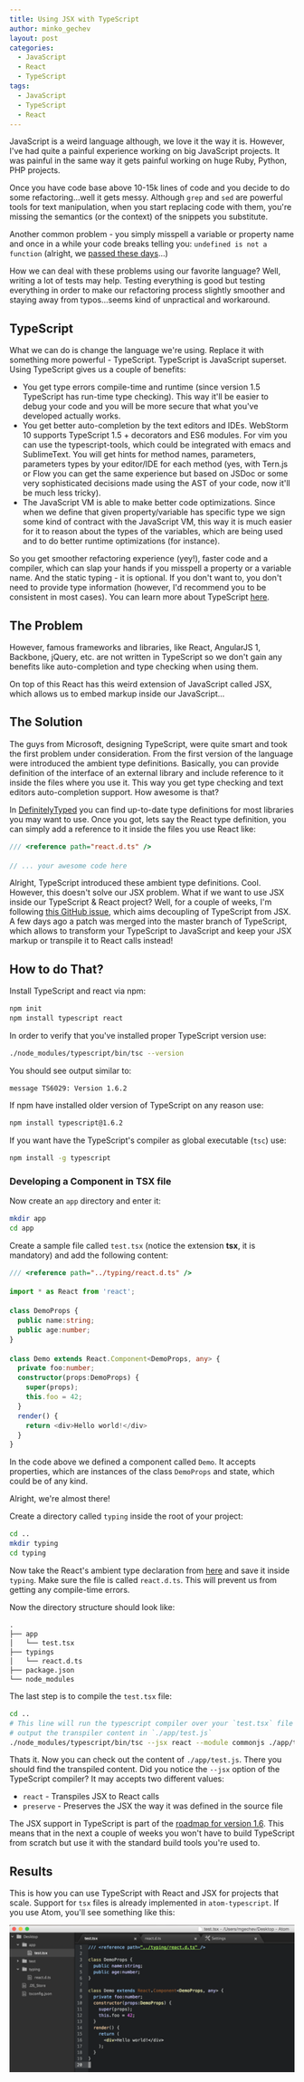 ```yaml
---
title: Using JSX with TypeScript
author: minko_gechev
layout: post
categories:
  - JavaScript
  - React
  - TypeScript
tags:
  - JavaScript
  - TypeScript
  - React
---
```


JavaScript is a weird language although, we love it the way it is. However, I've had quite a painful experience working on big JavaScript projects. It was painful in the same way it gets painful working on huge Ruby, Python, PHP projects.

Once you have code base above 10-15k lines of code and you decide to do some refactoring...well it gets messy. Although `grep` and `sed` are powerful tools for text manipulation, when you start replacing code with them, you're missing the semantics (or the context) of the snippets you substitute.

Another common problem - you simply misspell a variable or property name and once in a while your code breaks telling you: `undefined is not a function` (alright, we [passed these days](https://twitter.com/addyosmani/status/569157136137134081)...)

How we can deal with these problems using our favorite language? Well, writing a lot of tests may help. Testing everything is good but testing everything in order to make our refactoring process slightly smoother and staying away from typos...seems kind of unpractical and workaround.

## TypeScript

What we can do is change the language we're using. Replace it with something more powerful - TypeScript. TypeScript is JavaScript superset. Using TypeScript gives us a couple of benefits:

- You get type errors compile-time and runtime (since version 1.5 TypeScript has run-time type checking). This way it'll be easier to debug your code and you will be more secure that what you've developed actually works.
- You get better auto-completion by the text editors and IDEs. WebStorm 10 supports TypeScript 1.5 + decorators and ES6 modules. For vim you can use the typescript-tools, which could be integrated with emacs and SublimeText. You will get hints for method names, parameters, parameters types by your editor/IDE for each method (yes, with Tern.js or Flow you can get the same experience but based on JSDoc or some very sophisticated decisions made using the AST of your code, now it'll be much less tricky).
- The JavaScript VM is able to make better code optimizations. Since when we define that given property/variable has specific type we sign some kind of contract with the JavaScript VM, this way it is much easier for it to reason about the types of the variables, which are being used and to do better runtime optimizations (for instance).

So you get smoother refactoring experience (yey!), faster code and a compiler, which can slap your hands if you misspell a property or a variable name. And the static typing - it is optional. If you don't want to, you don't need to provide type information (however, I'd recommend you to be consistent in most cases). You can learn more about TypeScript [here](http://www.typescriptlang.org/Tutorial).

## The Problem

However, famous frameworks and libraries, like React, AngularJS 1, Backbone, jQuery, etc. are not written in TypeScript so we don't gain any benefits like auto-completion and type checking when using them.

On top of this React has this weird extension of JavaScript called JSX, which allows us to embed markup inside our JavaScript...

## The Solution

The guys from Microsoft, designing TypeScript, were quite smart and took the first problem under consideration. From the first version of the language were introduced the ambient type definitions. Basically, you can provide definition of the interface of an external library and include reference to it inside the files where you use it. This way you get type checking and text editors auto-completion support. How awesome is that?

In [DefinitelyTyped](https://github.com/borisyankov/DefinitelyTyped) you can find up-to-date type definitions for most libraries you may want to use. Once you got, lets say the React type definition, you can simply add a reference to it inside the files you use React like:

```javascript
/// <reference path="react.d.ts" />

// ... your awesome code here
```
Alright, TypeScript introduced these ambient type definitions. Cool. However, this doesn't solve our JSX problem. What if we want to use JSX inside our TypeScript & React project? Well, for a couple of weeks, I'm following [this GitHub issue](https://github.com/Microsoft/TypeScript/issues/3203), which aims decoupling of TypeScript from JSX. A few days ago a patch was merged into the master branch of TypeScript, which allows to transform your TypeScript to JavaScript and keep your JSX markup or transpile it to React calls instead!

## How to do That?

Install TypeScript and react via npm:

```bash
npm init
npm install typescript react
```
In order to verify that you've installed proper TypeScript version use:

```bash
./node_modules/typescript/bin/tsc --version
```

You should see output similar to:

```
message TS6029: Version 1.6.2
```

If npm have installed older version of TypeScript on any reason use:

```bash
npm install typescript@1.6.2
```

If you want have the TypeScript's compiler as global executable (`tsc`) use:

```bash
npm install -g typescript
```

### Developing a Component in TSX file

Now create an `app` directory and enter it:

```bash
mkdir app
cd app
```
Create a sample file called `test.tsx` (notice the extension **tsx**, it is mandatory) and add the following content:

```ts
/// <reference path="../typing/react.d.ts" />

import * as React from 'react';

class DemoProps {
  public name:string;
  public age:number;
}

class Demo extends React.Component<DemoProps, any> {
  private foo:number;
  constructor(props:DemoProps) {
    super(props);
    this.foo = 42;
  }
  render() {
    return <div>Hello world!</div>
  }
}
```
In the code above we defined a component called `Demo`. It accepts properties, which are instances of the class `DemoProps` and state, which could be of any kind.

Alright, we're almost there!

Create a directory called `typing` inside the root of your project:

```bash
cd ..
mkdir typing
cd typing
```
Now take the React's ambient type declaration from [here](https://github.com/borisyankov/DefinitelyTyped/blob/master/react/react.d.ts) and save it inside `typing`. Make sure the file is called `react.d.ts`. This will prevent us from getting any compile-time errors.

Now the directory structure should look like:

```
.
├── app
│   └── test.tsx
├── typings
│   └── react.d.ts
├── package.json
└── node_modules
```

The last step is to compile the `test.tsx` file:

```bash
cd ..
# This line will run the typescript compiler over your `test.tsx` file and
# output the transpiler content in `./app/test.js`
./node_modules/typescript/bin/tsc --jsx react --module commonjs ./app/test.tsx
```
Thats it. Now you can check out the content of `./app/test.js`. There you should find the transpiled content.
Did you notice the `--jsx` option of the TypeScript compiler? It may accepts two different values:

- `react` - Transpiles JSX to React calls
- `preserve` - Preserves the JSX the way it was defined in the source file

The JSX support in TypeScript is part of the [roadmap for version 1.6](https://github.com/Microsoft/TypeScript/wiki/Roadmap#16). This means that in the next a couple of weeks you won't have to build TypeScript from scratch but use it with the standard build tools you're used to.

## Results

This is how you can use TypeScript with React and JSX for projects that scale. Support for `tsx` files is already implemented in `atom-typescript`. If you use Atom, you'll see something like this:

![JSX + TypeScript](/images/jsx-typescript.png)

